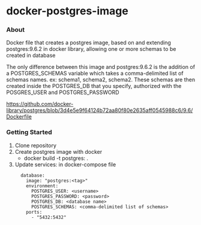 # docker-postgres-image

### About

Docker file that creates a postgres image, based on and extending postgres:9.6.2 in docker library, allowing one or more schemas to be created in database

The only difference between this image and postgres:9.6.2 is the addition of a POSTGRES_SCHEMAS variable which takes a comma-delimited list of schemas names. ex: schema1, schema2, schema2.  These schemas are then created inside the POSTGRES_DB that you specify, authorized with the POSGRES_USER and POSTGRES_PASSWORD

https://github.com/docker-library/postgres/blob/3d4e5e9f64124b72aa80f80e2635aff0545988c6/9.6/Dockerfile

### Getting Started

1. Clone repository
2. Create postgres image with docker
    - docker build -t postgres:<tag> .
3. Update services: in docker-compose file
    ```services:  
      database:
        image: "postgres:<tag>"
        environment:
          POSTGRES_USER: <username>
          POSTGRES_PASSWORD: <password>
          POSTGRES_DB: <database name>
          POSTGRES_SCHEMAS: <comma-delimited list of schemas>
        ports:
          - "5432:5432"